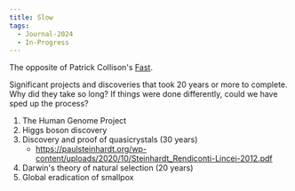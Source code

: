 ```yaml
---
title: Slow
tags:
  - Journal-2024
  - In-Progress
---
```

The opposite of Patrick Collison's [Fast](https://patrickcollison.com/fast). 

Significant projects and discoveries that took 20 years or more to complete. Why did they take so long? If things were done differently, could we have sped up the process? 

1. The Human Genome Project
2. Higgs boson discovery
3. Discovery and proof of quasicrystals (30 years)
	- https://paulsteinhardt.org/wp-content/uploads/2020/10/Steinhardt_Rendiconti-Lincei-2012.pdf
5. Darwin's theory of natural selection (20 years)
6. Global eradication of smallpox
